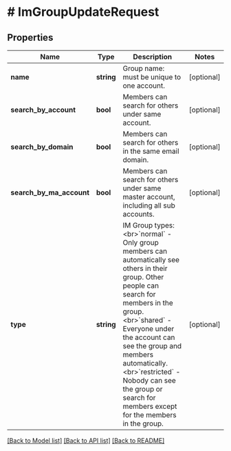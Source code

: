 # # ImGroupUpdateRequest

## Properties

Name | Type | Description | Notes
------------ | ------------- | ------------- | -------------
**name** | **string** | Group name: must be unique to one account. | [optional]
**search_by_account** | **bool** | Members can search for others under same account. | [optional]
**search_by_domain** | **bool** | Members can search for others in the same email domain. | [optional]
**search_by_ma_account** | **bool** | Members can search for others under same master account, including all sub accounts. | [optional]
**type** | **string** | IM Group types:&lt;br&gt;&#x60;normal&#x60; - Only group members can automatically see others in their group. Other people can search for members in the group.&lt;br&gt;&#x60;shared&#x60; - Everyone under the account can see the group and members automatically.&lt;br&gt;&#x60;restricted&#x60; - Nobody can see the group or search for members except for the members in the group. | [optional]

[[Back to Model list]](../../README.md#models) [[Back to API list]](../../README.md#endpoints) [[Back to README]](../../README.md)

